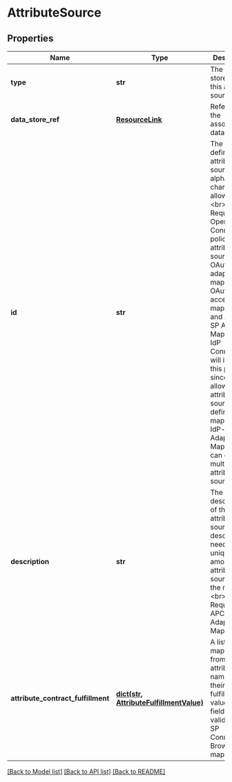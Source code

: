 # AttributeSource

## Properties
Name | Type | Description | Notes
------------ | ------------- | ------------- | -------------
**type** | **str** | The data store type of this attribute source. | 
**data_store_ref** | [**ResourceLink**](ResourceLink.md) | Reference to the associated data store. | 
**id** | **str** | The ID that defines this attribute source. Only alphanumeric characters allowed.&lt;br&gt;Note: Required for OpenID Connect policy attribute sources, OAuth IdP adapter mappings, OAuth access token mappings and APC-to-SP Adapter Mappings. IdP Connections will ignore this property since it only allows one attribute source to be defined per mapping. IdP-to-SP Adapter Mappings can contain multiple attribute sources. | [optional] 
**description** | **str** | The description of this attribute source. The description needs to be unique amongst the attribute sources for the mapping.&lt;br&gt;Note: Required for APC-to-SP Adapter Mappings | [optional] 
**attribute_contract_fulfillment** | [**dict(str, AttributeFulfillmentValue)**](AttributeFulfillmentValue.md) | A list of mappings from attribute names to their fulfillment values. This field is only valid for the SP Connection&#39;s Browser SSO mappings | [optional] 

[[Back to Model list]](../README.md#documentation-for-models) [[Back to API list]](../README.md#documentation-for-api-endpoints) [[Back to README]](../README.md)


